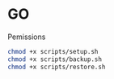 # GO

Pemissions

```bash
chmod +x scripts/setup.sh
chmod +x scripts/backup.sh
chmod +x scripts/restore.sh
```
